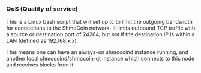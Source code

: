 ### QoS (Quality of service) ###

This is a Linux bash script that will set up tc to limit the outgoing bandwidth for connections to the ShmoCoin network. It limits outbound TCP traffic with a source or destination port of 24264, but not if the destination IP is within a LAN (defined as 192.168.x.x).

This means one can have an always-on shmocoind instance running, and another local shmocoind/shmocoin-qt instance which connects to this node and receives blocks from it.
